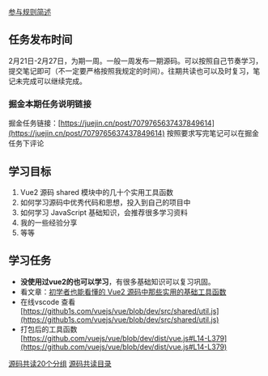[参与规则简述](https://www.yuque.com/ruochuan12/notice/gm51y6?view=doc_embed)
## 任务发布时间
2月21日-2月27日，为期一周。一般一周发布一期源码。可以按照自己节奏学习，提交笔记即可（不一定要严格按照我规定的时间）。往期共读也可以及时复习，笔记未完成可以继续完成。

### 掘金本期任务说明链接

掘金任务链接：[https://juejin.cn/post/7079765637437849614](https://juejin.cn/post/7079765637437849614)
按照要求写完笔记可以在掘金任务下评论
## 学习目标

1. Vue2 源码 shared 模块中的几十个实用工具函数
2. 如何学习源码中优秀代码和思想，投入到自己的项目中
3. 如何学习 JavaScript 基础知识，会推荐很多学习资料
4. 我的一些经验分享
5. 等等
## 学习任务

- **没使用过vue2的也可以学习**，有很多基础知识可以复习巩固。
- 看文章：[初学者也能看懂的 Vue2 源码中那些实用的基础工具函数](https://juejin.cn/post/7024276020731592741)
- 在线vscode 查看 [https://github1s.com/vuejs/vue/blob/dev/src/shared/util.js](https://github1s.com/vuejs/vue/blob/dev/src/shared/util.js)
- 打包后的工具函数 [https://github.com/vuejs/vue/blob/dev/dist/vue.js#L14-L379](https://github.com/vuejs/vue/blob/dev/dist/vue.js#L14-L379)

[源码共读20个分组](https://www.yuque.com/go/doc/56866898?view=doc_embed)
[源码共读目录](https://www.yuque.com/go/doc/55657026?view=doc_embed)
